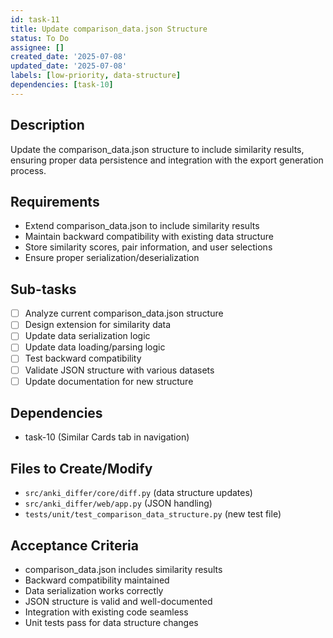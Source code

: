 ```yaml
---
id: task-11
title: Update comparison_data.json Structure
status: To Do
assignee: []
created_date: '2025-07-08'
updated_date: '2025-07-08'
labels: [low-priority, data-structure]
dependencies: [task-10]
---
```


## Description
Update the comparison_data.json structure to include similarity results, ensuring proper data persistence and integration with the export generation process.

## Requirements
- Extend comparison_data.json to include similarity results
- Maintain backward compatibility with existing data structure
- Store similarity scores, pair information, and user selections
- Ensure proper serialization/deserialization

## Sub-tasks
- [ ] Analyze current comparison_data.json structure
- [ ] Design extension for similarity data
- [ ] Update data serialization logic
- [ ] Update data loading/parsing logic
- [ ] Test backward compatibility
- [ ] Validate JSON structure with various datasets
- [ ] Update documentation for new structure

## Dependencies
- task-10 (Similar Cards tab in navigation)

## Files to Create/Modify
- `src/anki_differ/core/diff.py` (data structure updates)
- `src/anki_differ/web/app.py` (JSON handling)
- `tests/unit/test_comparison_data_structure.py` (new test file)

## Acceptance Criteria
- comparison_data.json includes similarity results
- Backward compatibility maintained
- Data serialization works correctly
- JSON structure is valid and well-documented
- Integration with existing code seamless
- Unit tests pass for data structure changes